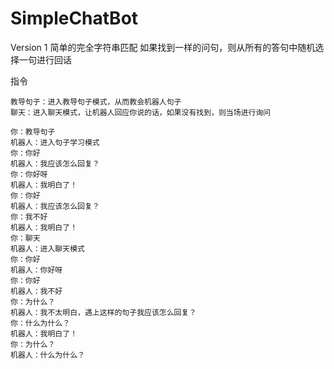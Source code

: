 # SimpleChatBot
Version 1
简单的完全字符串匹配
如果找到一样的问句，则从所有的答句中随机选择一句进行回话

指令
```
教导句子：进入教导句子模式，从而教会机器人句子
聊天：进入聊天模式，让机器人回应你说的话，如果没有找到，则当场进行询问
```

```
你：教导句子
机器人：进入句子学习模式
你：你好
机器人：我应该怎么回复？
你：你好呀
机器人：我明白了！
你：你好
机器人：我应该怎么回复？
你：我不好
机器人：我明白了！
你：聊天
机器人：进入聊天模式
你：你好
机器人：你好呀
你：你好
机器人：我不好
你：为什么？
机器人：我不太明白，遇上这样的句子我应该怎么回复？
你：什么为什么？
机器人：我明白了！
你：为什么？
机器人：什么为什么？
```